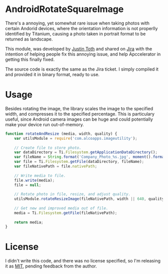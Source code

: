 # AndroidRotateSquareImage

There's a annoying, yet somewhat rare issue when taking photos with certain Andorid devices, where the orientation information is not properlly identified by Titanium, causing a photo taken in portrait format to be returned as landscape.

This module, was developed by [Justin Toth](https://github.com/justintoth) and shared on [Jira](https://jira.appcelerator.org/browse/TIMOB-3887) with the intention of helping people fix this annoying issue, and help Apccelerator in getting this finally fixed.

The source code is exactly the same as the Jira ticket.  I simply compiled it and provided it in binary format, ready to use.

# Usage

Besides rotating the image, the library scales the image to the specified width, and compresses it to the specified percentage.  This is particulary useful, since Android camera images can be huge and could potentially make your device run out-of-memory.

```javascript
function rotateAndResize (media, width, quality) {
    var utilsModule = require('com.alcoapps.imageutility');
 
    // Create file to store photo.
    var dataDirectory = Ti.Filesystem.getApplicationDataDirectory();
    var fileName = String.format('Company_Photo_%s.jpg', moment().format('YYYY-MM-DD-HH-mm-ss-SSS-ZZ'));
    var file = Ti.Filesystem.getFile(dataDirectory, fileName);
    var fileNativePath = file.nativePath;
 
    // Write media to file.
    file.write(media);
    file = null;
 
    // Rotate photo in file, resize, and adjust quality.
    utilsModule.rotateResizeImage(fileNativePath, width || 640, quality || 80);
 
    // Get new and improved media out of file.
    media = Ti.Filesystem.getFile(fileNativePath);
 
    return media;
}
```

# License
I didn't write this code, and there was no license specified, so I'm releasing it as [MIT](http://alco.mit-license.org), pending feedback from the author.
